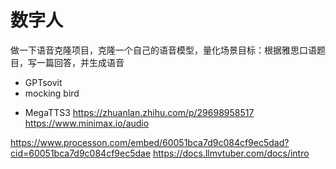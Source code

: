 # 数字人




做一下语音克隆项目，克隆一个自己的语音模型，量化场景目标：根据雅思口语题目，写一篇回答，并生成语音
- GPTsovit
- mocking bird
* MegaTTS3
https://zhuanlan.zhihu.com/p/29698958517
https://www.minimax.io/audio

https://www.processon.com/embed/60051bca7d9c084cf9ec5dad?cid=60051bca7d9c084cf9ec5dae
https://docs.llmvtuber.com/docs/intro